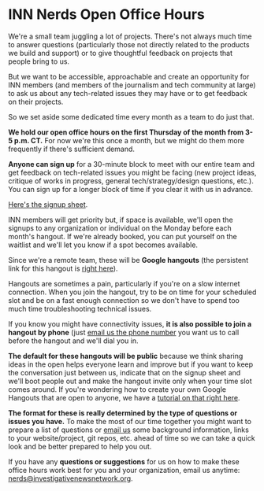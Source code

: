# INN Nerds Open Office Hours

We're a small team juggling a lot of projects. There's not always much time to answer questions (particularly those not directly related to the products we build and support) or to give thoughtful feedback on projects that people bring to us.

But we want to be accessible, approachable and create an opportunity for INN members (and members of the journalism and tech community at large) to ask us about any tech-related issues they may have or to get feedback on their projects.

So we set aside some dedicated time every month as a team to do just that.

**We hold our open office hours on the first Thursday of the month from 3-5 p.m. CT.** For now we're this once a month, but we might do them more frequently if there's sufficient demand.

**Anyone can sign up** for a 30-minute block to meet with our entire team and get feedback on tech-related issues you might be facing (new project ideas, critique of works in progress, general tech/strategy/design questions, etc.). You can sign up for a longer block of time if you clear it with us in advance.

[Here's the signup sheet](https://docs.google.com/spreadsheets/d/1p-twn2D8oow7vXBfkcdYcZnVA4z8Q42OMs77KlHwf-g/edit).

INN members will get priority but, if space is available, we'll open the signups to any organization or individual on the Monday before each month's hangout. If we're already booked, you can put yourself on the waitlist and we'll let you know if a spot becomes available.

Since we're a remote team, these will be **Google hangouts** (the persistent link for this hangout is [right here](https://plus.google.com/hangouts/_/investigativenewsnetwork.org/office-hours)).

Hangouts are sometimes a pain, particularly if you're on a slow internet connection. When you join the hangout, try to be on time for your scheduled slot and be on a fast enough connection so we don't have to spend too much time troubleshooting technical issues. 

If you know you might have connectivity issues, **it is also possible to join a hangout by phone** (just [email us the phone number](mailto:nerds@investigativenewsnetwork.org) you want us to call before the hangout and we'll dial you in.

**The default for these hangouts will be public** because we think sharing ideas in the open helps everyone learn and improve but if you want to keep the conversation just between us, indicate that on the signup sheet and we'll boot people out and make the hangout invite only when your time slot comes around. If you're wondering how to create your own Google Hangouts that are open to anyone, we have a [tutorial on that right here](/projects/tools.md).

**The format for these is really determined by the type of questions or issues you have.** To make the most of our time together you might want to prepare a list of questions or [email us](mailto:nerds@investigativenewsnetwork.org) some background information, links to your website/project, git repos, etc. ahead of time so we can take a quick look and be better prepared to help you out.

If you have any **questions or suggestions** for us on how to make these office hours work best for you and your organization, email us anytime: [nerds@investigativenewsnetwork.org](mailto:nerds@investigativenewsnetwork.org).

